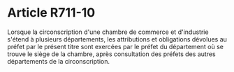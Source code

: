 # Article R711-10

Lorsque la circonscription d'une chambre de commerce et d'industrie s'étend à plusieurs départements, les attributions et obligations dévolues au préfet par le présent titre sont exercées par le préfet du département où se trouve le siège de la chambre, après consultation des préfets des autres départements de la circonscription.